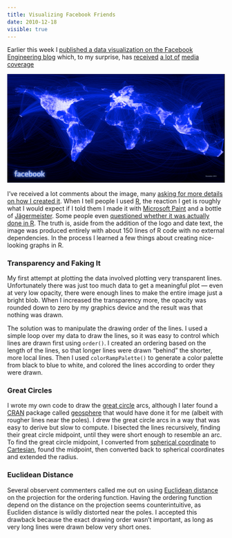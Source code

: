 ```yaml
---
title: Visualizing Facebook Friends
date: 2010-12-18
visible: true
---
```


Earlier this week I [published a data visualization on the Facebook Engineering blog](http://www.facebook.com/notes/facebook-engineering/visualizing-friendships/469716398919) which, to my surprise, has [received](http://www.economist.com/blogs/dailychart/2010/12/data_visualisation_1) [a lot of](http://blogs.forbes.com/mikeisaac/2010/12/13/what-10-million-facebook-friendships-looks-like-a-data-visualization/?boxes=Homepagechannels) [media](http://www.nbcbayarea.com/news/tech/Facebook-Map-Reveals-Web-of-Connections-111883594.html) [coverage](http://newsfeed.time.com/2010/12/14/tracking-facebook-friendships-creates-a-stunning-global-map/)

![Facebook Friends Visualization](facebook_map.png)

I’ve received a lot comments about the image, many [asking for more details on how I created it](http://www.quora.com/What-data-visualization-software-did-Paul-Butler-use-to-create-the-Facebook-friend-visualization-map-published-on-12-14-10). When I tell people I used [R](http://www.r-project.org/), the reaction I get is roughly what I would expect if I told them I made it with [Microsoft Paint](http://en.wikipedia.org/wiki/Paint_%28software%29) and a bottle of [Jägermeister](http://en.wikipedia.org/wiki/J%C3%A4germeister). Some people even [questioned whether it was actually done in R](http://news.ycombinator.com/item?id=2002859). The truth is, aside from the addition of the logo and date text, the image was produced entirely with about 150 lines of R code with no external dependencies. In the process I learned a few things about creating nice-looking graphs in R.</p>

### Transparency and Faking It

My first attempt at plotting the data involved plotting very transparent lines. Unfortunately there was just too much data to get a meaningful plot — even at very low opacity, there were enough lines to make the entire image just a bright blob. When I increased the transparency more, the opacity was rounded down to zero by my graphics device and the result was that nothing was drawn.

The solution was to manipulate the drawing order of the lines. I used a simple loop over my data to draw the lines, so it was easy to control which lines are drawn first using `order()`. I created an ordering based on the length of the lines, so that longer lines were drawn “behind” the shorter, more local lines. Then I used `colorRampPalette()` to generate a color palette from black to blue to white, and colored the lines according to order they were drawn.

### Great Circles

I wrote my own code to draw the [great circle](http://en.wikipedia.org/wiki/Great_circle) arcs, although I later found a [CRAN](http://cran.r-project.org/) package called [geosphere](http://cran.r-project.org/web/packages/geosphere/index.html) that would have done it for me (albeit with rougher lines near the poles). I drew the great circle arcs in a way that was easy to derive but slow to compute. I bisected the lines recursively, finding their great circle midpoint, until they were short enough to resemble an arc. To find the great circle midpoint, I converted from [spherical coordinate](http://en.wikipedia.org/wiki/Spherical_coordinate_system) to [Cartesian](http://en.wikipedia.org/wiki/Cartesian_coordinate_system), found the midpoint, then converted back to spherical coordinates and extended the radius.

### Euclidean Distance

Several observent commenters called me out on using [Euclidean distance](http://en.wikipedia.org/wiki/Euclidean_distance) on the projection for the ordering function. Having the ordering function depend on the distance on the projection seems counterintuitive, as Eucliden distance is wildly distorted near the poles. I accepted this drawback because the exact drawing order wasn’t important, as long as very long lines were drawn below very short ones.
